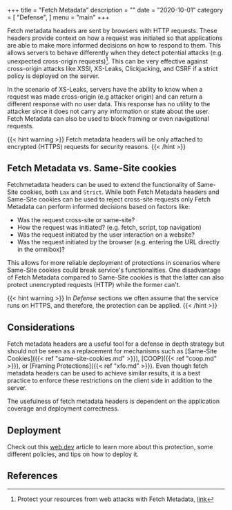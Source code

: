 +++
title = "Fetch Metadata"
description = ""
date = "2020-10-01"
category = [
    "Defense",
]
menu = "main"
+++

Fetch metadata headers are sent by browsers with HTTP requests. These headers provide context on how a request was initiated so that applications are able to make more informed decisions on how to respond to them. This allows servers to behave differently when they detect potential attacks (e.g. unexpected cross-origin requests)[^1]. This can be very effective against cross-origin attacks like XSSI, XS-Leaks, Clickjacking, and CSRF if a strict policy is deployed on the server.

In the scenario of XS-Leaks, servers have the ability to know when a request was made cross-origin (e.g attacker origin) and can return a different response with no user data. This response has no utility to the attacker since it does not carry any information or state about the user. Fetch Metadata can also be used to block framing or even navigational requests.

{{< hint warning >}}
Fetch metadata headers will be only attached to encrypted (HTTPS) requests for security reasons.
{{< /hint >}}

## Fetch Metadata vs. Same-Site cookies

Fetchmetadata headers can be used to extend the functionality of Same-Site cookies, both `Lax` and `Strict`. While both Fetch Metadata headers and Same-Site cookies can be used to reject cross-site requests only Fetch Metadata can perform informed decisions based on factors like:
* Was the request cross-site or same-site?
* How the request was initiated? (e.g. fetch, script, top navigation)
* Was the request initiated by the user interaction on a website?
* Was the request initiated by the browser (e.g. entering the URL directly in the omnibox)?

This allows for more reliable deployment of protections in scenarios where Same-Site cookies could break service's functionalities. One disadvantage of Fetch Metadata compared to Same-Site cookies is that the latter can also protect unencrypted requests (HTTP) while the former can't.

{{< hint warning >}}
In _Defense_ sections we often assume that the service runs on HTTPS, and therefore, the protection can be applied.
{{< /hint >}}

## Considerations

Fetch metadata headers are a useful tool for a defense in depth strategy but should not be seen as a replacement for mechanisms such as [Same-Site Cookies]({{< ref "same-site-cookies.md" >}}), [COOP]({{< ref "coop.md" >}}), or [Framing Protections]({{< ref "xfo.md" >}}). Even though fetch metadata headers can be used to achieve similar results, it is a best practice to enforce these restrictions on the client side in addition to the server.

The usefulness of fetch metadata headers is dependent on the application coverage and deployment correctness.

## Deployment

Check out this [web.dev](https://web.dev/fetch-metadata/) article to learn more about this protection, some different policies, and tips on how to deploy it.

## References

[^1]: Protect your resources from web attacks with Fetch Metadata, [link](https://web.dev/fetch-metadata/)
